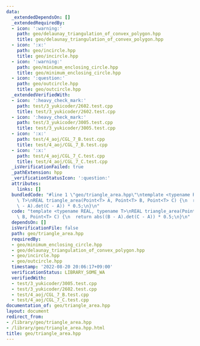```yaml
---
data:
  _extendedDependsOn: []
  _extendedRequiredBy:
  - icon: ':warning:'
    path: geo/delaunay_triangulation_of_convex_polygon.hpp
    title: geo/delaunay_triangulation_of_convex_polygon.hpp
  - icon: ':x:'
    path: geo/incircle.hpp
    title: geo/incircle.hpp
  - icon: ':warning:'
    path: geo/minimum_enclosing_circle.hpp
    title: geo/minimum_enclosing_circle.hpp
  - icon: ':question:'
    path: geo/outcircle.hpp
    title: geo/outcircle.hpp
  _extendedVerifiedWith:
  - icon: ':heavy_check_mark:'
    path: test/3_yukicoder/2602.test.cpp
    title: test/3_yukicoder/2602.test.cpp
  - icon: ':heavy_check_mark:'
    path: test/3_yukicoder/3005.test.cpp
    title: test/3_yukicoder/3005.test.cpp
  - icon: ':x:'
    path: test/4_aoj/CGL_7_B.test.cpp
    title: test/4_aoj/CGL_7_B.test.cpp
  - icon: ':x:'
    path: test/4_aoj/CGL_7_C.test.cpp
    title: test/4_aoj/CGL_7_C.test.cpp
  _isVerificationFailed: true
  _pathExtension: hpp
  _verificationStatusIcon: ':question:'
  attributes:
    links: []
  bundledCode: "#line 1 \"geo/triangle_area.hpp\"\ntemplate <typename REAL, typename\
    \ T>\nREAL triangle_area(Point<T> A, Point<T> B, Point<T> C) {\n  return abs((B\
    \ - A).det(C - A)) * 0.5;\n}\n"
  code: "template <typename REAL, typename T>\nREAL triangle_area(Point<T> A, Point<T>\
    \ B, Point<T> C) {\n  return abs((B - A).det(C - A)) * 0.5;\n}\n"
  dependsOn: []
  isVerificationFile: false
  path: geo/triangle_area.hpp
  requiredBy:
  - geo/minimum_enclosing_circle.hpp
  - geo/delaunay_triangulation_of_convex_polygon.hpp
  - geo/incircle.hpp
  - geo/outcircle.hpp
  timestamp: '2022-08-20 20:06:17+09:00'
  verificationStatus: LIBRARY_SOME_WA
  verifiedWith:
  - test/3_yukicoder/3005.test.cpp
  - test/3_yukicoder/2602.test.cpp
  - test/4_aoj/CGL_7_B.test.cpp
  - test/4_aoj/CGL_7_C.test.cpp
documentation_of: geo/triangle_area.hpp
layout: document
redirect_from:
- /library/geo/triangle_area.hpp
- /library/geo/triangle_area.hpp.html
title: geo/triangle_area.hpp
---
```

